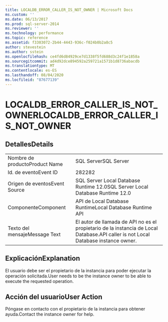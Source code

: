 ```yaml
---
title: LOCALDB_ERROR_CALLER_IS_NOT_OWNER | Microsoft Docs
ms.custom: ''
ms.date: 06/13/2017
ms.prod: sql-server-2014
ms.reviewer: ''
ms.technology: performance
ms.topic: reference
ms.assetid: f3303072-2b44-4443-936c-f024b0b2a8c5
author: stevestein
ms.author: sstein
ms.openlocfilehash: ce4fd6d84929ce7d1338f5fd688d3c24f1e1858a
ms.sourcegitcommit: ad4d92dce894592a259721a1571b1d8736abacdb
ms.translationtype: MT
ms.contentlocale: es-ES
ms.lasthandoff: 08/04/2020
ms.locfileid: "87677139"
---
```

# <a name="localdb_error_caller_is_not_owner"></a><span data-ttu-id="96a70-102">LOCALDB_ERROR_CALLER_IS_NOT_OWNER</span><span class="sxs-lookup"><span data-stu-id="96a70-102">LOCALDB_ERROR_CALLER_IS_NOT_OWNER</span></span>
    
## <a name="details"></a><span data-ttu-id="96a70-103">Detalles</span><span class="sxs-lookup"><span data-stu-id="96a70-103">Details</span></span>  
  
|||  
|-|-|  
|<span data-ttu-id="96a70-104">Nombre de producto</span><span class="sxs-lookup"><span data-stu-id="96a70-104">Product Name</span></span>|<span data-ttu-id="96a70-105">SQL Server</span><span class="sxs-lookup"><span data-stu-id="96a70-105">SQL Server</span></span>|  
|<span data-ttu-id="96a70-106">Id. de evento</span><span class="sxs-lookup"><span data-stu-id="96a70-106">Event ID</span></span>|<span data-ttu-id="96a70-107">282</span><span class="sxs-lookup"><span data-stu-id="96a70-107">282</span></span>|  
|<span data-ttu-id="96a70-108">Origen de eventos</span><span class="sxs-lookup"><span data-stu-id="96a70-108">Event Source</span></span>|<span data-ttu-id="96a70-109">SQL Server Local Database Runtime 12.0</span><span class="sxs-lookup"><span data-stu-id="96a70-109">SQL Server Local Database Runtime 12.0</span></span>|  
|<span data-ttu-id="96a70-110">Componente</span><span class="sxs-lookup"><span data-stu-id="96a70-110">Component</span></span>|<span data-ttu-id="96a70-111">API de Local Database Runtime</span><span class="sxs-lookup"><span data-stu-id="96a70-111">Local Database Runtime API</span></span>|  
|<span data-ttu-id="96a70-112">Texto del mensaje</span><span class="sxs-lookup"><span data-stu-id="96a70-112">Message Text</span></span>|<span data-ttu-id="96a70-113">El autor de llamada de API no es el propietario de la instancia de Local Database.</span><span class="sxs-lookup"><span data-stu-id="96a70-113">API caller is not Local Database instance owner.</span></span>|  
  
## <a name="explanation"></a><span data-ttu-id="96a70-114">Explicación</span><span class="sxs-lookup"><span data-stu-id="96a70-114">Explanation</span></span>  
 <span data-ttu-id="96a70-115">El usuario debe ser el propietario de la instancia para poder ejecutar la operación solicitada.</span><span class="sxs-lookup"><span data-stu-id="96a70-115">User needs to be the instance owner to be able to execute the requested operation.</span></span>  
  
## <a name="user-action"></a><span data-ttu-id="96a70-116">Acción del usuario</span><span class="sxs-lookup"><span data-stu-id="96a70-116">User Action</span></span>  
 <span data-ttu-id="96a70-117">Póngase en contacto con el propietario de la instancia para obtener ayuda.</span><span class="sxs-lookup"><span data-stu-id="96a70-117">Contact the instance owner for help.</span></span>  
  
  
